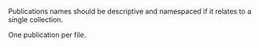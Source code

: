 Publications names should be descriptive and namespaced if it relates to a single collection.

One publication per file.